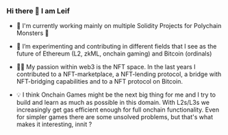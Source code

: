 ### Hi there 👋 I am Leif 

- 🔭 I'm currently working mainly on multiple Solidity Projects for Polychain Monsters 🐉 
- 🌱 I’m experimenting and contributing in different fields that I see as the future of Ethereum (L2, zkML, onchain gaming) and Bitcoin (ordinals)
- 👨‍💻 My passion within web3 is the NFT space. In the last years I contributed to a NFT-marketplace, a NFT-lending protocol, a bridge with NFT-bridging capabilities and to a NFT protocol on Bitcoin. 

- :bulb: I think Onchain Games might be the next big thing for me and I try to build and learn as much as possible in this domain. With L2s/L3s we increasingly get gas efficient enough for full onchain functionality. Even for simpler games there are some unsolved problems, but that's what makes it interesting, innit ? 
